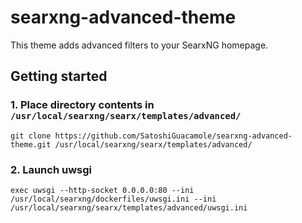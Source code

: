 # searxng-advanced-theme

This theme adds advanced filters to your SearxNG homepage.

## Getting started

### 1. Place directory contents in `/usr/local/searxng/searx/templates/advanced/`

`git clone https://github.com/SatoshiGuacamole/searxng-advanced-theme.git /usr/local/searxng/searx/templates/advanced/`

### 2. Launch uwsgi
`exec uwsgi --http-socket 0.0.0.0:80 --ini /usr/local/searxng/dockerfiles/uwsgi.ini --ini /usr/local/searxng/searx/templates/advanced/uwsgi.ini`
